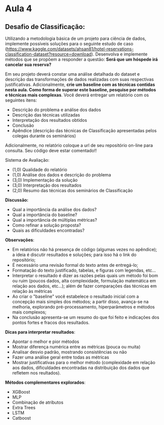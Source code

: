 # Aula 4

## **Desafio de Classificação:**

Utilizando a metodologia básica de um projeto para ciência de dados, implemente possíveis soluções para o seguinte estudo de caso (https://www.kaggle.com/datasets/ahsan81/hotel-reservations-classification-dataset?resource=download). Desenvolva e implemente métodos que se propõem a responder a questão: **Será que um hóspede irá cancelar sua reserva?**

Em seu projeto deverá constar uma análise detalhada do dataset e descrição das transformações de dados realizadas com suas respectivas justificativas. Adicionalmente, **crie um baseline com as técnicas contidas nesta aula. Como forma de superar este baseline, pesquise por métodos e técnicas mais complexas**. Você deverá entregar um relatório com os seguintes itens:

* Descrição do problema e análise dos dados
* Descrição das técnicas utilizadas
* Interpretação dos resultados obtidos
* Conclusão
* Apêndice (descrição das técnicas de Classificação apresentadas pelos colegas durante os seminários)

Adicionalmente, no relatório coloque a url de seu repositório on-line para consulta. Seu código deve estar comentado!!

Sistema de Avaliação:

* (1,0) Qualidade do relatório
* (1,0) Análise dos dados e descrição do problema
* (3,0) Implementação da solução
* (3,0) Interpretação dos resultados
* (2,0) Resumo das técnicas dos seminários de Classificação

**Discussão:**

* Qual a importância da análise dos dados?
* Qual a importância do baseline?
* Qual a importância de múltiplas métricas?
* Como refinar a solução proposta?
* Quais as dificuldades encontradas?

**Observações**:

* Em relatórios não há presença de código (algumas vezes no apêndice); a ideia é discutir resultados e soluções; para isso há o link do repositório;
* É necessário uma revisão formal do texto antes de entregá-lo;
* Formatação do texto justificado, tabelas, e figuras com legendas, etc...
* Interpretar o resultado é dizer as razões pelas quais um método foi bom ou ruim (poucos dados, alta complexidade, formulação matemática em relação aos dados, etc...); além de fazer comparações das técnicas em relação às métricas
* Ao criar o "baseline" você estabelece o resultado inicial com a concepção mais simples dos métodos; a partir disso, avança-se na melhoria, explorando pré-processamento, hiperparâmetros e métodos mais complexos;
* Na conclusão apresenta-se um resumo do que foi feito e indicações dos pontos fortes e fracos dos resultados.

**Dicas para interpretar resultados**:

* Apontar o melhor e pior métodos
* Mostrar diferença numérica entre as métricas (pouca ou muita)
* Analisar desvio padrão, mostrando consistências ou não
* Fazer uma análise geral entre todas as métricas
* Mostrar justificativas para o melhor método (complexidade em relação aos dados, dificuldades encontradas na distribuição dos dados que refletem nos reultados).

**Métodos complementares explorados**:

* XGBoost
* MLP
* Combinação de atributos
* Extra Trees
* LSTM
* Catboost
